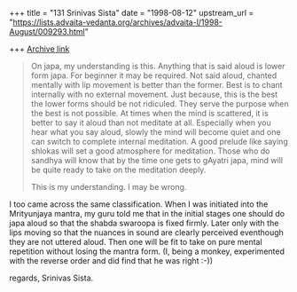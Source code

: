 +++
title = "131 Srinivas Sista"
date = "1998-08-12"
upstream_url = "https://lists.advaita-vedanta.org/archives/advaita-l/1998-August/009293.html"

+++
[Archive link](https://lists.advaita-vedanta.org/archives/advaita-l/1998-August/009293.html)

>
> On japa, my understanding is this. Anything that is said aloud is
> lower form japa. For beginner it may be required. Not said aloud,
> chanted mentally with lip movement is better than the former.
> Best is to chant internally with no external movement.  Just
> because, this is the best the lower forms should be not
> ridiculed. They serve the purpose when the best is not possible.
> At times when the mind is scattered, it is better to say it
> aloud than not meditate at all. Especially when you hear what you
> say aloud, slowly the mind will become quiet and one can switch
> to complete internal meditation.  A good prelude like saying
> shlokas will set a good atmosphere for meditation. Those who do
> sandhya will know that by the time one gets to gAyatri japa, mind
> will be quite ready to take on the meditation deeply.
>
> This is my understanding. I may be wrong.
>

I too came across the same classification. When I was initiated into
the Mrityunjaya mantra, my guru told me that in the initial stages one
should do japa aloud so that the shabda swaroopa is fixed firmly. Later
only with the lips moving so that the nuances in sound are clearly perceived
eventhough they are not uttered aloud. Then one will be fit to take on
pure mental repetition without losing the mantra form.
(I, being a monkey, experimented with the reverse order and did find that
he was right :-))

regards,
Srinivas Sista.

